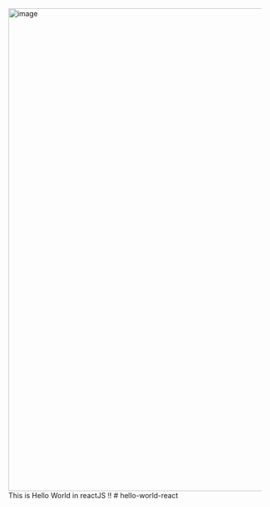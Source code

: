 <img width="960" alt="image" src="https://user-images.githubusercontent.com/93485271/148768269-bfef80de-e62c-4b07-ba0d-cc66165d48cb.png">
This is Hello World in reactJS !!
# hello-world-react
